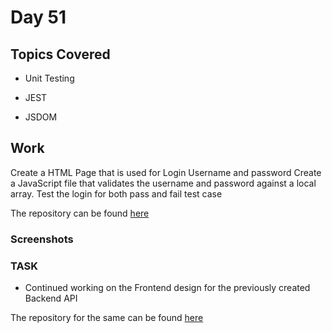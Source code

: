 # Day 51

## Topics Covered

- Unit Testing

- JEST

- JSDOM

## Work

Create a HTML Page that is used for Login
Username and password
Create a JavaScript file that validates the username and password against a local array.
Test the login for both pass and fail test case

The repository can be found [here](./Login/)

### Screenshots

### TASK

- Continued working on the Frontend design for the previously created Backend API

The repository for the same can be found [here](https://github.com/RajKousik/GenSparkTraining/tree/master/Day43%20-%20Jun%2010/assignments/StudentManagementUI)
